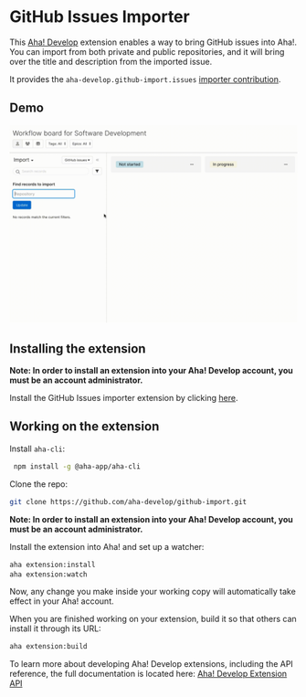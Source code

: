 # GitHub Issues Importer

This [Aha! Develop](https://www.aha.io/develop/overview) extension enables a way to bring GitHub issues into Aha!. You can import from both private and public repositories, and it will bring over the title and description from the imported issue. 

It provides the `aha-develop.github-import.issues` [importer contribution]().

## Demo

![demo](demo.gif)

## Installing the extension

**Note: In order to install an extension into your Aha! Develop account, you must be an account administrator.**

Install the GitHub Issues importer extension by clicking [here](https://secure.aha.io/settings/account/extensions/install?url=https%3A%2F%2Fsecure.aha.io%2Fextensions%2Faha-develop.github-import.gz).

## Working on the extension

Install `aha-cli`:

```sh
 npm install -g @aha-app/aha-cli
```

Clone the repo:

```sh
git clone https://github.com/aha-develop/github-import.git
```

**Note: In order to install an extension into your Aha! Develop account, you must be an account administrator.**

Install the extension into Aha! and set up a watcher:

```sh
aha extension:install
aha extension:watch
```

Now, any change you make inside your working copy will automatically take effect in your Aha! account.

When you are finished working on your extension, build it so that others can install it through its URL:

```sh
aha extension:build
```

To learn more about developing Aha! Develop extensions, including the API reference, the full documentation is located here: [Aha! Develop Extension API]()
